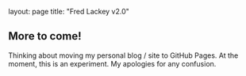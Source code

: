 layout: page
title: "Fred Lackey v2.0"

## More to come!
Thinking about moving my personal blog / site to GitHub Pages.  At the moment, this is an experiment.  My apologies for any confusion.
